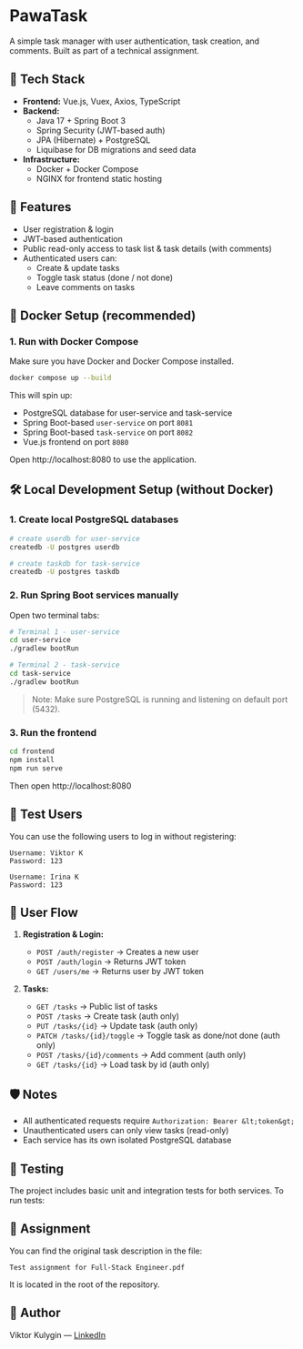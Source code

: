 # PawaTask

A simple task manager with user authentication, task creation, and comments. Built as part of a technical assignment.

## 🧩 Tech Stack

- **Frontend:** Vue.js, Vuex, Axios, TypeScript
- **Backend:**
    - Java 17 + Spring Boot 3
    - Spring Security (JWT-based auth)
    - JPA (Hibernate) + PostgreSQL
    - Liquibase for DB migrations and seed data
- **Infrastructure:**
    - Docker + Docker Compose
    - NGINX for frontend static hosting

## 🚀 Features

- User registration & login
- JWT-based authentication
- Public read-only access to task list & task details (with comments)
- Authenticated users can:
    - Create & update tasks
    - Toggle task status (done / not done)
    - Leave comments on tasks

## 🐳 Docker Setup (recommended)

### 1. Run with Docker Compose

Make sure you have Docker and Docker Compose installed.

```bash
docker compose up --build
```

This will spin up:
- PostgreSQL database for user-service and task-service
- Spring Boot-based `user-service` on port `8081`
- Spring Boot-based `task-service` on port `8082`
- Vue.js frontend on port `8080`

Open http://localhost:8080 to use the application.

## 🛠 Local Development Setup (without Docker)

### 1. Create local PostgreSQL databases

```bash
# create userdb for user-service
createdb -U postgres userdb

# create taskdb for task-service
createdb -U postgres taskdb
```

### 2. Run Spring Boot services manually

Open two terminal tabs:

```bash
# Terminal 1 - user-service
cd user-service
./gradlew bootRun
```

```bash
# Terminal 2 - task-service
cd task-service
./gradlew bootRun
```

> Note: Make sure PostgreSQL is running and listening on default port (5432).

### 3. Run the frontend

```bash
cd frontend
npm install
npm run serve
```

Then open http://localhost:8080

## 🧪 Test Users

You can use the following users to log in without registering:

```text
Username: Viktor K
Password: 123

Username: Irina K
Password: 123
```

## 🔑 User Flow

1. **Registration & Login:**
    - `POST /auth/register` → Creates a new user
    - `POST /auth/login` → Returns JWT token
    - `GET /users/me` → Returns user by JWT token

2. **Tasks:**
    - `GET /tasks` → Public list of tasks
    - `POST /tasks` → Create task (auth only)
    - `PUT /tasks/{id}` → Update task (auth only)
    - `PATCH /tasks/{id}/toggle` → Toggle task as done/not done (auth only)
    - `POST /tasks/{id}/comments` → Add comment (auth only)
    - `GET /tasks/{id}` → Load task by id (auth only)

## 🛡️ Notes

- All authenticated requests require `Authorization: Bearer &lt;token&gt;`
- Unauthenticated users can only view tasks (read-only)
- Each service has its own isolated PostgreSQL database

## 🧪 Testing

The project includes basic unit and integration tests for both services. To run tests:

## 📄 Assignment

You can find the original task description in the file:

```
Test assignment for Full-Stack Engineer.pdf
```

It is located in the root of the repository.

## 🤝 Author

Viktor Kulygin — [LinkedIn](https://www.linkedin.com/in/viktor-kulygin-b3b098173/)